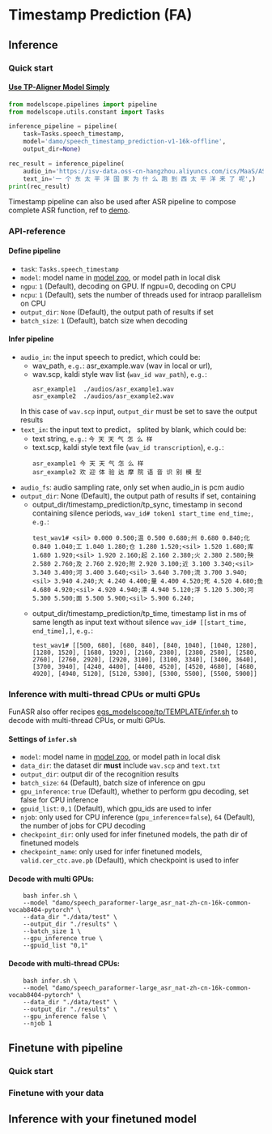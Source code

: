 # Timestamp Prediction (FA)

## Inference

### Quick start
#### [Use TP-Aligner Model Simply](https://modelscope.cn/models/damo/speech_timestamp_prediction-v1-16k-offline/summary)
```python
from modelscope.pipelines import pipeline
from modelscope.utils.constant import Tasks

inference_pipeline = pipeline(
    task=Tasks.speech_timestamp,
    model='damo/speech_timestamp_prediction-v1-16k-offline',
    output_dir=None)

rec_result = inference_pipeline(
    audio_in='https://isv-data.oss-cn-hangzhou.aliyuncs.com/ics/MaaS/ASR/test_audio/asr_example_timestamps.wav',
    text_in='一 个 东 太 平 洋 国 家 为 什 么 跑 到 西 太 平 洋 来 了 呢',)
print(rec_result)
```

Timestamp pipeline can also be used after ASR pipeline to compose complete ASR function, ref to [demo](https://github.com/alibaba-damo-academy/FunASR/discussions/246).



### API-reference
#### Define pipeline
- `task`: `Tasks.speech_timestamp`
- `model`: model name in [model zoo](https://alibaba-damo-academy.github.io/FunASR/en/modelscope_models.html#pretrained-models-on-modelscope), or model path in local disk
- `ngpu`: `1` (Default), decoding on GPU. If ngpu=0, decoding on CPU
- `ncpu`: `1` (Default), sets the number of threads used for intraop parallelism on CPU 
- `output_dir`: `None` (Default), the output path of results if set
- `batch_size`: `1` (Default), batch size when decoding
#### Infer pipeline
- `audio_in`: the input speech to predict, which could be: 
  - wav_path, `e.g.`: asr_example.wav (wav in local or url), 
  - wav.scp, kaldi style wav list (`wav_id wav_path`), `e.g.`: 
    ```text
    asr_example1  ./audios/asr_example1.wav
    asr_example2  ./audios/asr_example2.wav
    ```
  In this case of `wav.scp` input, `output_dir` must be set to save the output results
- `text_in`: the input text to predict， splited by blank, which could be:
  - text string, `e.g.`: `今 天 天 气 怎 么 样`
  - text.scp, kaldi style text file (`wav_id transcription`), `e.g.`:
    ```text
    asr_example1 今 天 天 气 怎 么 样
    asr_example2 欢 迎 体 验 达 摩 院 语 音 识 别 模 型
    ```
- `audio_fs`: audio sampling rate, only set when audio_in is pcm audio
- `output_dir`: None (Default), the output path of results if set, containing
  - output_dir/timestamp_prediction/tp_sync, timestamp in second containing silence periods, `wav_id# token1 start_time end_time;`, `e.g.`:
    ```text
    test_wav1# <sil> 0.000 0.500;温 0.500 0.680;州 0.680 0.840;化 0.840 1.040;工 1.040 1.280;仓 1.280 1.520;<sil> 1.520 1.680;库 1.680 1.920;<sil> 1.920 2.160;起 2.160 2.380;火 2.380 2.580;殃 2.580 2.760;及 2.760 2.920;附 2.920 3.100;近 3.100 3.340;<sil> 3.340 3.400;河 3.400 3.640;<sil> 3.640 3.700;流 3.700 3.940;<sil> 3.940 4.240;大 4.240 4.400;量 4.400 4.520;死 4.520 4.680;鱼 4.680 4.920;<sil> 4.920 4.940;漂 4.940 5.120;浮 5.120 5.300;河 5.300 5.500;面 5.500 5.900;<sil> 5.900 6.240;
    ```
  - output_dir/timestamp_prediction/tp_time, timestamp list in ms of same length as input text without silence `wav_id# [[start_time, end_time],]`, `e.g.`:
    ```text
    test_wav1# [[500, 680], [680, 840], [840, 1040], [1040, 1280], [1280, 1520], [1680, 1920], [2160, 2380], [2380, 2580], [2580, 2760], [2760, 2920], [2920, 3100], [3100, 3340], [3400, 3640], [3700, 3940], [4240, 4400], [4400, 4520], [4520, 4680], [4680, 4920], [4940, 5120], [5120, 5300], [5300, 5500], [5500, 5900]]
    ```

### Inference with multi-thread CPUs or multi GPUs
FunASR also offer recipes [egs_modelscope/tp/TEMPLATE/infer.sh](https://github.com/alibaba-damo-academy/FunASR/blob/main/egs_modelscope/tp/TEMPLATE/infer.sh) to decode with multi-thread CPUs, or multi GPUs.

#### Settings of `infer.sh`
- `model`: model name in [model zoo](https://alibaba-damo-academy.github.io/FunASR/en/modelscope_models.html#pretrained-models-on-modelscope), or model path in local disk
- `data_dir`: the dataset dir **must** include `wav.scp` and `text.txt`
- `output_dir`: output dir of the recognition results
- `batch_size`: `64` (Default), batch size of inference on gpu
- `gpu_inference`: `true` (Default), whether to perform gpu decoding, set false for CPU inference
- `gpuid_list`: `0,1` (Default), which gpu_ids are used to infer
- `njob`: only used for CPU inference (`gpu_inference`=`false`), `64` (Default), the number of jobs for CPU decoding
- `checkpoint_dir`: only used for infer finetuned models, the path dir of finetuned models
- `checkpoint_name`: only used for infer finetuned models, `valid.cer_ctc.ave.pb` (Default), which checkpoint is used to infer

#### Decode with multi GPUs:
```shell
    bash infer.sh \
    --model "damo/speech_paraformer-large_asr_nat-zh-cn-16k-common-vocab8404-pytorch" \
    --data_dir "./data/test" \
    --output_dir "./results" \
    --batch_size 1 \
    --gpu_inference true \
    --gpuid_list "0,1"
```
#### Decode with multi-thread CPUs:
```shell
    bash infer.sh \
    --model "damo/speech_paraformer-large_asr_nat-zh-cn-16k-common-vocab8404-pytorch" \
    --data_dir "./data/test" \
    --output_dir "./results" \
    --gpu_inference false \
    --njob 1
```

## Finetune with pipeline

### Quick start

### Finetune with your data

## Inference with your finetuned model

